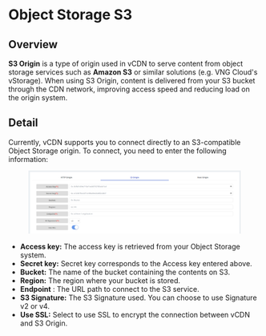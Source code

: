 # Object Storage S3

## Overview <a href="#tong-quan" id="tong-quan"></a>

**S3 Origin** is a type of origin used in vCDN to serve content from object storage services such as **Amazon S3** or similar solutions (e.g. VNG Cloud's vStorage). When using S3 Origin, content is delivered from your S3 bucket through the CDN network, improving access speed and reducing load on the origin system.

## Detail <a href="#chi-tiet" id="chi-tiet"></a>

Currently, vCDN supports you to connect directly to an S3-compatible Object Storage origin. To connect, you need to enter the following information:

<figure><img src="../../../.gitbook/assets/image (8) (1) (1).png" alt=""><figcaption></figcaption></figure>

* **Access key:** The access key is retrieved from your Object Storage system.
* **Secret key:** Secret key corresponds to the Access key entered above.
* **Bucket:** The name of the bucket containing the contents on S3.
* **Region:** The region where your bucket is stored.
* **Endpoint** : The URL path to connect to the S3 service.
* **S3 Signature:** The S3 Signature used. You can choose to use Signature v2 or v4.
* **Use SSL:** Select to use SSL to encrypt the connection between vCDN and S3 Origin.
